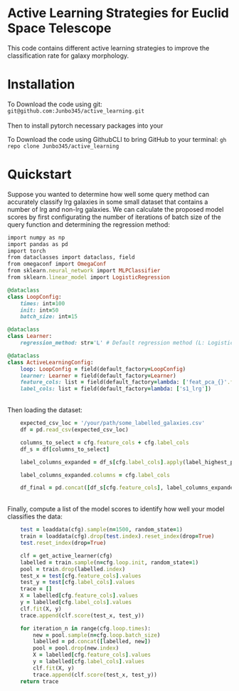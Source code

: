 # **Active Learning Strategies for Euclid Space Telescope**


This code contains different active learning strategies to improve the classification rate for galaxy morphology.

# Installation

To Download the code using git: ```git@github.com:Junbo345/active_learning.git``` <br/>
<br/>
Then to install pytorch necessary packages into your 

To Download the code using GithubCLI to bring GitHub to your terminal: ```gh repo clone Junbo345/active_learning```

# Quickstart

Suppose you wanted to determine how well some query method can accurately classify lrg galaxies in some small dataset that contains a number of lrg and non-lrg galaxies. We can calculate the proposed model scores by first configurating the number of iterations of batch size of the query function and determining the regression method: <br/>

```ruby
import numpy as np
import pandas as pd
import torch
from dataclasses import dataclass, field
from omegaconf import OmegaConf
from sklearn.neural_network import MLPClassifier
from sklearn.linear_model import LogisticRegression

@dataclass
class LoopConfig:
    times: int=100
    init: int=50
    batch_size: int=15

@dataclass
class Learner:
    regression_method: str='L' # Default regression method (L: Logistic Regression, M: MLPClassifier)

@dataclass
class ActiveLearningConfig:
    loop: LoopConfig = field(default_factory=LoopConfig)
    learner: Learner = field(default_factory=Learner)
    feature_cols: list = field(default_factory=lambda: ['feat_pca_{}'.format(i) for i in range(20)])
    label_cols: list = field(default_factory=lambda: ['s1_lrg'])
```
<br/>
Then loading the dataset: <br/>

```ruby
    expected_csv_loc = '/your/path/some_labelled_galaxies.csv'  
    df = pd.read_csv(expected_csv_loc)

    columns_to_select = cfg.feature_cols + cfg.label_cols
    df_s = df[columns_to_select]

    label_columns_expanded = df_s[cfg.label_cols].apply(label_highest_prob, axis=1, result_type='expand')

    label_columns_expanded.columns = cfg.label_cols

    df_final = pd.concat([df_s[cfg.feature_cols], label_columns_expanded], axis=1)
```
<br/>
Finally, compute a list of the model scores to identify how well your model classifies the data:
<br/>

```ruby
    test = loaddata(cfg).sample(n=1500, random_state=1)
    train = loaddata(cfg).drop(test.index).reset_index(drop=True)
    test.reset_index(drop=True)

    clf = get_active_learner(cfg)
    labelled = train.sample(n=cfg.loop.init, random_state=1)
    pool = train.drop(labelled.index)
    test_x = test[cfg.feature_cols].values
    test_y = test[cfg.label_cols].values
    trace = []
    X = labelled[cfg.feature_cols].values
    y = labelled[cfg.label_cols].values
    clf.fit(X, y)
    trace.append(clf.score(test_x, test_y))

    for iteration_n in range(cfg.loop.times):
        new = pool.sample(n=cfg.loop.batch_size)
        labelled = pd.concat([labelled, new])
        pool = pool.drop(new.index)
        X = labelled[cfg.feature_cols].values
        y = labelled[cfg.label_cols].values
        clf.fit(X, y)
        trace.append(clf.score(test_x, test_y))
    return trace
```




